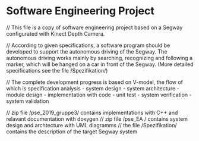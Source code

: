 # Software Engineering Project
// This file is a copy of software engineering project based on a Segway configurated with Kinect Depth Camera.

// According to given specifications, a software program should be developed to support the autonomous driving of the Segway. The autonomous driving works mainly by searching, recognizing and following a marker, which will be hanged on a car in front of the Segway. (More detailed specifications see the file /Spezifikation/)

// The complete development progress is based on V-model, the flow of which is specification analysis - system design - system architecture - module design - implementation with code - unit test - system verification - system validation

// zip file /pse_2019_gruppe3/ contains implementations with C++ and relavant documentation with doxygen
// zip file /pse_EA / contains system design and archtecture with UML diagramms
// the file /Spezifikation/ contains the description of the target Segway system
